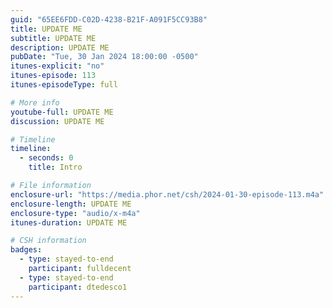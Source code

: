 ```yaml
---
guid: "65EE6FDD-C02D-4238-B21F-A091F5CC93B8"
title: UPDATE ME
subtitle: UPDATE ME
description: UPDATE ME 
pubDate: "Tue, 30 Jan 2024 18:00:00 -0500"
itunes-explicit: "no"
itunes-episode: 113
itunes-episodeType: full

# More info
youtube-full: UPDATE ME
discussion: UPDATE ME

# Timeline
timeline:
  - seconds: 0
    title: Intro

# File information
enclosure-url: "https://media.phor.net/csh/2024-01-30-episode-113.m4a"
enclosure-length: UPDATE ME
enclosure-type: "audio/x-m4a"
itunes-duration: UPDATE ME

# CSH information
badges:
  - type: stayed-to-end
    participant: fulldecent
  - type: stayed-to-end
    participant: dtedesco1
---
```

